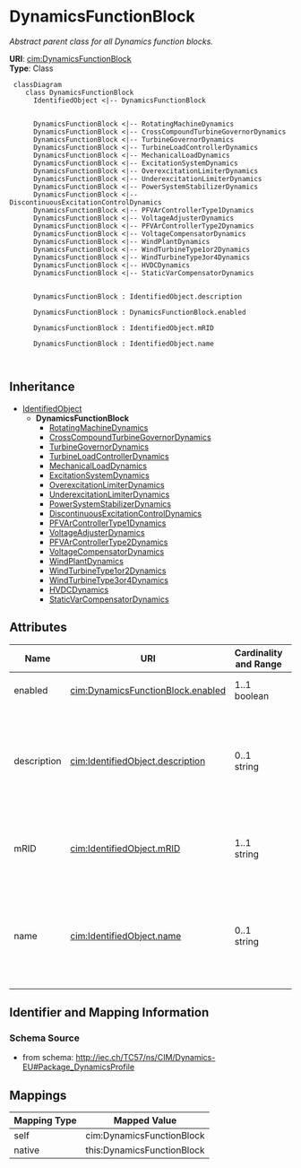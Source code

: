 # DynamicsFunctionBlock


_Abstract parent class for all Dynamics function blocks._





**URI**: [cim:DynamicsFunctionBlock](http://iec.ch/TC57/CIM100#DynamicsFunctionBlock)<br />
**Type**: Class




```mermaid
 classDiagram
    class DynamicsFunctionBlock
      IdentifiedObject <|-- DynamicsFunctionBlock
      

      DynamicsFunctionBlock <|-- RotatingMachineDynamics
      DynamicsFunctionBlock <|-- CrossCompoundTurbineGovernorDynamics
      DynamicsFunctionBlock <|-- TurbineGovernorDynamics
      DynamicsFunctionBlock <|-- TurbineLoadControllerDynamics
      DynamicsFunctionBlock <|-- MechanicalLoadDynamics
      DynamicsFunctionBlock <|-- ExcitationSystemDynamics
      DynamicsFunctionBlock <|-- OverexcitationLimiterDynamics
      DynamicsFunctionBlock <|-- UnderexcitationLimiterDynamics
      DynamicsFunctionBlock <|-- PowerSystemStabilizerDynamics
      DynamicsFunctionBlock <|-- DiscontinuousExcitationControlDynamics
      DynamicsFunctionBlock <|-- PFVArControllerType1Dynamics
      DynamicsFunctionBlock <|-- VoltageAdjusterDynamics
      DynamicsFunctionBlock <|-- PFVArControllerType2Dynamics
      DynamicsFunctionBlock <|-- VoltageCompensatorDynamics
      DynamicsFunctionBlock <|-- WindPlantDynamics
      DynamicsFunctionBlock <|-- WindTurbineType1or2Dynamics
      DynamicsFunctionBlock <|-- WindTurbineType3or4Dynamics
      DynamicsFunctionBlock <|-- HVDCDynamics
      DynamicsFunctionBlock <|-- StaticVarCompensatorDynamics
      
      
      DynamicsFunctionBlock : IdentifiedObject.description
        
      DynamicsFunctionBlock : DynamicsFunctionBlock.enabled
        
      DynamicsFunctionBlock : IdentifiedObject.mRID
        
      DynamicsFunctionBlock : IdentifiedObject.name
        
      
```





## Inheritance
* [IdentifiedObject](IdentifiedObject.md)
    * **DynamicsFunctionBlock**
        * [RotatingMachineDynamics](RotatingMachineDynamics.md)
        * [CrossCompoundTurbineGovernorDynamics](CrossCompoundTurbineGovernorDynamics.md)
        * [TurbineGovernorDynamics](TurbineGovernorDynamics.md)
        * [TurbineLoadControllerDynamics](TurbineLoadControllerDynamics.md)
        * [MechanicalLoadDynamics](MechanicalLoadDynamics.md)
        * [ExcitationSystemDynamics](ExcitationSystemDynamics.md)
        * [OverexcitationLimiterDynamics](OverexcitationLimiterDynamics.md)
        * [UnderexcitationLimiterDynamics](UnderexcitationLimiterDynamics.md)
        * [PowerSystemStabilizerDynamics](PowerSystemStabilizerDynamics.md)
        * [DiscontinuousExcitationControlDynamics](DiscontinuousExcitationControlDynamics.md)
        * [PFVArControllerType1Dynamics](PFVArControllerType1Dynamics.md)
        * [VoltageAdjusterDynamics](VoltageAdjusterDynamics.md)
        * [PFVArControllerType2Dynamics](PFVArControllerType2Dynamics.md)
        * [VoltageCompensatorDynamics](VoltageCompensatorDynamics.md)
        * [WindPlantDynamics](WindPlantDynamics.md)
        * [WindTurbineType1or2Dynamics](WindTurbineType1or2Dynamics.md)
        * [WindTurbineType3or4Dynamics](WindTurbineType3or4Dynamics.md)
        * [HVDCDynamics](HVDCDynamics.md)
        * [StaticVarCompensatorDynamics](StaticVarCompensatorDynamics.md)



## Attributes


| Name | URI | Cardinality and Range | Description | Inheritance |
| ---  | --- | --- | --- | --- |
| enabled | [cim:DynamicsFunctionBlock.enabled](http://iec.ch/TC57/CIM100#DynamicsFunctionBlock.enabled) | 1..1 <br />  boolean  | Function block used indicator | direct |
| description | [cim:IdentifiedObject.description](http://iec.ch/TC57/CIM100#IdentifiedObject.description) | 0..1 <br />  string  | The description is a free human readable text describing or naming the object | [IdentifiedObject](IdentifiedObject.md) |
| mRID | [cim:IdentifiedObject.mRID](http://iec.ch/TC57/CIM100#IdentifiedObject.mRID) | 1..1 <br />  string  | Master resource identifier issued by a model authority | [IdentifiedObject](IdentifiedObject.md) |
| name | [cim:IdentifiedObject.name](http://iec.ch/TC57/CIM100#IdentifiedObject.name) | 0..1 <br />  string  | The name is any free human readable and possibly non unique text naming the o... | [IdentifiedObject](IdentifiedObject.md) |









## Identifier and Mapping Information







### Schema Source


* from schema: http://iec.ch/TC57/ns/CIM/Dynamics-EU#Package_DynamicsProfile





## Mappings

| Mapping Type | Mapped Value |
| ---  | ---  |
| self | cim:DynamicsFunctionBlock |
| native | this:DynamicsFunctionBlock |





